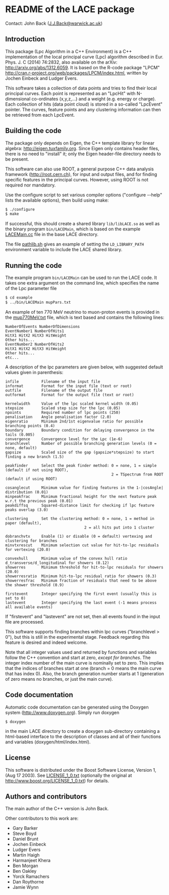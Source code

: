 README of the LACE package
==========================
Contact: John Back (J.J.Back@warwick.ac.uk)

Introduction
------------

This package (Lpc Algorithm in a C++ Environment) is a C++ 
implementation of the local principal curve (Lpc) algorithm 
described in Eur. Phys. J. C (2014) 74:2832, also available 
on the arXiv: http://arxiv.org/abs/1312.6059. 
It is based on the R-code package "LPCM"
http://cran.r-project.org/web/packages/LPCM/index.html,
written by Jochen Einbeck and Ludger Evers.

This software takes a collection of data points and tries 
to find their local principal curves. Each point is represented 
as an "LpcHit" with N-dimensional co-ordinates (x,y,z,...) and a 
weight (e.g. energy or charge). Each collection of hits 
(data point cloud) is stored in a so-called "LpcEvent" pointer. 
The curves, feature points and any clustering information can 
then be retrieved from each LpcEvent.


Building the code
-----------------

The package only depends on Eigen, the C++ template library 
for linear algebra: http://eigen.tuxfamily.org. Since Eigen
only contains header files, there is no need to "install" it;
only the Eigen header-file directory needs to be present.

This software can also use ROOT, a general purpose C++ data 
analysis framework (http://root.cern.ch), for input and 
output files, and for finding specific features in the 
principal curves. However, using ROOT is not required nor 
mandatory.

Use the configure script to set various compiler options
("configure --help" lists the available options), then
build using make:

```sh
$ ./configure
$ make
```

If successful, this should create a shared library 
`lib/libLACE.so` as well as the binary program `bin/LACEMain`,
which is based on the example [LACEMain.cc](LACEMain.cc) 
file in the base LACE directory.

The file [pathlib.sh](pathlib.sh) gives an example of setting the
`LD_LIBRARY_PATH` environment variable to include the LACE
shared library.


Running the code
----------------

The example program `bin/LACEMain` can be used to run the 
LACE code. It takes one extra argument on the command line, 
which specifies the name of the Lpc parameter file

```sh
$ cd example
$ ../bin/LACEMain mupPars.txt
```

An example of ten 770 MeV neutrino to muon-proton 
events is provided in the [mup770MeV.txt](example/mup770MeV.txt) 
file, which is text based and contains the following lines:

```
NumberOfEvents NumberOfDimensions
EventNumber1 NumberOfHits1
HitX1 HitX2 HitX3 HitWeight
Other hits...
EventNumber2 NumberOfHits2
HitX1 HitX2 HitX3 HitWeight
Other hits...
etc...
```

A description of the lpc parameters are given below, with suggested 
default values given in parenthesis:

```
infile          Filename of the input file
informat        Format for the input file (text or root)
outfile         Filename of the output file
outformat       Format for the output file (text or root)
 
kernelwidth     Value of the lpc scaled kernel width (0.05)
stepsize        Scaled step size for the lpc (0.05)
npoints         Required number of lpc points (250)
penalisation    Angle penalisation factor (2.0)
eigenratio      Minimum 2nd/1st eigenvalue ratio for possible branching points (0.4)
boundary        Boundary condition for delaying convergence in the tails (0.005)
convergence     Convergence level for the Lpc (1e-6)
branchlevel     Number of possible branching generation levels (0 = none, default)
gapsize         Scaled size of the gap (gapsize*stepsize) to start finding a new branch (1.5)

peakfinder      Select the peak finder method: 0 = none, 1 = simple (default if not using ROOT), 
                                               2 = TSpectrum from ROOT (default if using ROOT)

cosanglecut     Minimum value for finding features in the 1-|cosAngle| distribution (0.01)
minpeakfrac     Minimum fractional height for the next feature peak w.r.t the previous peak (0.01)
peakdiffsq      Squared-distance limit for checking if lpc feature peaks overlap (3.0)

clustering      Set the clustering method: 0 = none, 1 = method in paper (default), 
		                           2 = all hits put into 1 cluster

dobranchvtx     Enable (1) or disable (0 = default) vertexing and clustering for branches
minvtxrescut    Minimum selection cut value for hit-to-lpc residuals for vertexing (20.0)

convexhull      Minimum value of the convex hull ratio d_transverse/d_longitudinal for showers (0.12)
showerres       Minimum threshold for hit-to-lpc residuals for showers (20.0)
showerresratio  Minimum hit-to-lpc residual ratio for showers (0.3)
showerresfrac   Minimum fraction of residuals that need to be above the shower threshold (0.9)

firstevent      Integer specifying the first event (usually this is set to 0)
lastevent       Integer specifying the last event (-1 means process all available events)
```

If "firstevent" and "lastevent" are not set, then all events found in the input 
file are processed.


This software supports finding branches within lpc curves ("branchlevel > 0"),
but this is still in the experimental stage. Feedback regarding this
feature is desired and indeed welcome.

Note that all integer values used and returned by functions and variables
follow the C++ convention and start at zero, _except for branches_.
The integer index number of the main curve is nominally set to zero.
This implies that the indices of branches start at one (branch = 0 means
the main curve that has index 0). Also, the branch generation number 
starts at 1 (generation of zero means no branches, or just the main curve).


Code documentation
------------------

Automatic code documentation can be generated using the
Doxygen system (http://www.doxygen.org). Simply run doxygen

```
$ doxygen
```

in the main LACE directory to create a doxygen sub-directory 
containing a html-based interface to the description of classes 
and all of their functions and variables (doxygen/html/index.html).


License
-------

This software is distributed under the Boost Software License, Version 1,
(Aug 17 2003). See [LICENSE_1_0.txt](LICENSE_1.0.txt) (optionally the original at http://www.boost.org/LICENSE_1_0.txt)
for details.


Authors and contributors
------------------------

The main author of the C++ version is John Back.

Other contributors to this work are:

* Gary Barker
* Steve Boyd
* Daniel Brunt
* Jochen Einbeck
* Ludger Evers
* Martin Haigh
* Harmanjeet Khera
* Ben Morgan
* Ben Oakley
* Yorck Ramachers
* Dan Roythorne
* Jamie Wynn


